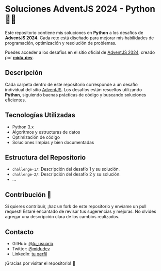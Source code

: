 # Soluciones AdventJS 2024 - Python 🐍🎄

Este repositorio contiene mis soluciones en **Python** a los desafíos de **AdventJS 2024**. Cada reto está diseñado para mejorar mis habilidades de programación, optimización y resolución de problemas.

Puedes acceder a los desafíos en el sitio oficial de [AdventJS 2024](https://adventjs.dev/es), creado por **[midu.dev](https://midu.dev/)**.

## Descripción

Cada carpeta dentro de este repositorio corresponde a un desafío individual del sitio [AdventJS](https://adventjs.dev/es). Los desafíos están resueltos utilizando **Python**, siguiendo buenas prácticas de código y buscando soluciones eficientes.

## Tecnologías Utilizadas

- Python 3.x
- Algoritmos y estructuras de datos
- Optimización de código
- Soluciones limpias y bien documentadas

## Estructura del Repositorio

- `challenge-1/`: Descripción del desafío 1 y su solución.
- `challenge-2/`: Descripción del desafío 2 y su solución.
- ...

## Contribución 🤝

Si quieres contribuir, ¡haz un fork de este repositorio y envíame un pull request! Estaré encantado de revisar tus sugerencias y mejoras. No olvides agregar una descripción clara de los cambios realizados.

## Contacto

- GitHub: [@tu_usuario](https://github.com/tu_usuario)
- Twitter: [@midudev](https://twitter.com/midudev)
- LinkedIn: [tu perfil](https://www.linkedin.com/in/tu-perfil/)

¡Gracias por visitar el repositorio! 🚀
